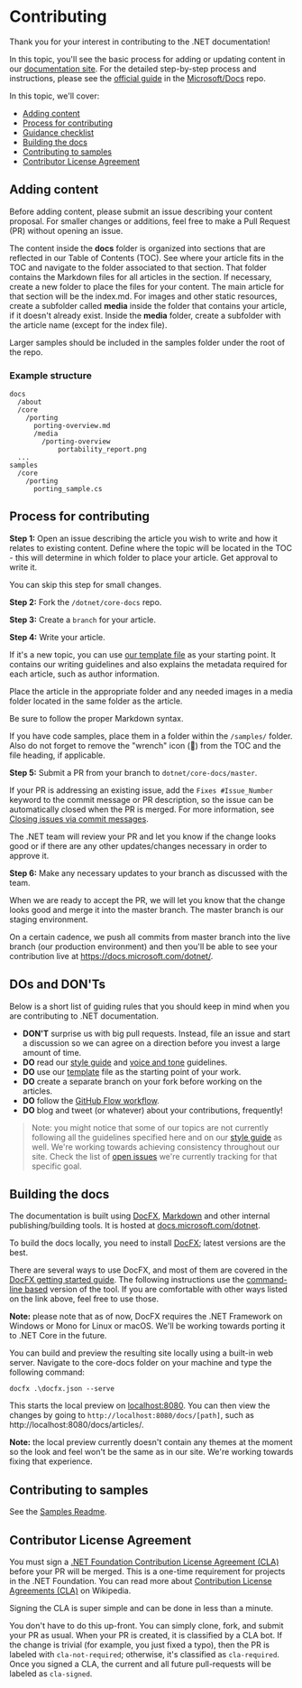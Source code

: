 Contributing
============

Thank you for your interest in contributing to the .NET documentation!

In this topic, you'll see the basic process for adding or updating content in our [documentation site](https://docs.microsoft.com/dotnet). For the detailed step-by-step process and instructions, please see the [official guide](https://github.com/Microsoft/Docs/blob/master/readme.md) in the [Microsoft/Docs](https://github.com/Microsoft/Docs) repo.

In this topic, we'll cover: 

* [Adding content](#adding-content)
* [Process for contributing](#process-for-contributing) 
* [Guidance checklist](#guidance-checklist)
* [Building the docs](#building-the-docs)
* [Contributing to samples](#contributing-to-samples)
* [Contributor License Agreement](#contributor-license-agreement)

## Adding content

Before adding content, please submit an issue describing your content proposal. For smaller changes or additions, feel free to make a Pull Request (PR) without opening an issue.

The content inside the **docs** folder is organized into sections that are reflected in our Table of Contents (TOC). 
See where your article fits in the TOC and navigate to the folder associated to that section.
That folder contains the Markdown files for all articles in the section.
If necessary, create a new folder to place the files for your content. The main article for that section will be the index.md. 
For images and other static resources, create a subfolder called **media** inside the folder that contains your article, if it doesn't already exist. Inside the **media** folder, create a subfolder with the article name (except for the index file).

Larger samples should be included in the samples folder under the root of the repo. 

### Example structure

    docs
      /about
      /core
        /porting
          porting-overview.md
          /media
            /porting-overview        
                portability_report.png
      ...
    samples
      /core
        /porting
          porting_sample.cs

## Process for contributing

**Step 1:** Open an issue describing the article you wish to write and how it
relates to existing content. Define where the topic will be located in the TOC - this will determine in which folder to place your article. Get approval to write it. 

You can skip this step for small changes.

**Step 2:** Fork the `/dotnet/core-docs` repo.

**Step 3:** Create a `branch` for your article.

**Step 4:** Write your article. 

If it's a new topic, you can use [our template file](template.md) as your starting point. It contains our writing guidelines and also explains the metadata required for each article, such as author information.

Place the article in the appropriate folder and any needed images in a media folder located in the same folder as the article.

Be sure to follow the proper Markdown syntax.
 
If you have code samples, place them in a folder within the `/samples/` folder. 
Also do not forget to remove the "wrench" icon (🔧) from the TOC and the file heading, if applicable. 

**Step 5:** Submit a PR from your branch to `dotnet/core-docs/master`.

If your PR is addressing an existing issue, add the `Fixes #Issue_Number` keyword to the commit message or PR description, so the issue can be automatically closed when the PR is merged. For more information, see [Closing issues via commit messages](https://help.github.com/articles/closing-issues-via-commit-messages/).

The .NET team will review your PR and let you know if the change looks good or if there are any other updates/changes necessary in order to approve it.

**Step 6:** Make any necessary updates to your branch as discussed with the team. 

When we are ready to accept the PR, we will let you know that the change looks good and merge it into the master branch. The master branch is our staging environment. 

On a certain cadence, we push all commits from master branch into the live branch (our production environment) and then you'll be able to see your contribution live at https://docs.microsoft.com/dotnet/. 

## DOs and DON'Ts

Below is a short list of guiding rules that you should keep in mind when you are contributing to .NET documentation.

- **DON'T** surprise us with big pull requests. Instead, file an issue and start a discussion so we can agree on a direction before you invest a large amount of time.
- **DO** read our [style guide](template.md) and [voice and tone](voice-tone.md) guidelines.
- **DO** use our [template](template.md) file as the starting point of your work.
- **DO** create a separate branch on your fork before working on the articles.
- **DO** follow the [GitHub Flow workflow](https://guides.github.com/introduction/flow/). 
- **DO** blog and tweet (or whatever) about your contributions, frequently!

> Note: you might notice that some of our topics are not currently following all the guidelines specified here and on our [style guide](template.md) as well. We're working towards achieving consistency throughout our site. Check the list of [open issues](https://github.com/dotnet/core-docs/issues?q=is%3Aissue+is%3Aopen+label%3Aguidelines-adherence) we're currently tracking for that specific goal. 

## Building the docs

The documentation is built using [DocFX](http://dotnet.github.io/docfx/), 
[Markdown](https://daringfireball.net/projects/markdown/syntax) and other internal publishing/building tools. It is hosted at [docs.microsoft.com/dotnet](https://docs.microsoft.com/dotnet). 

To build the docs locally, you need to install [DocFX](https://dotnet.github.io/docfx/); latest versions are the best.

There are several ways to use DocFX, and most of them are covered in the [DocFX getting started guide](https://dotnet.github.io/docfx/tutorial/docfx_getting_started.html). 
The following instructions use the [command-line based](https://dotnet.github.io/docfx/tutorial/docfx_getting_started.html#2-use-docfx-as-a-command-line-tool) version of the tool. 
If you are comfortable with other ways listed on the link above, feel free to use those. 

**Note:** please note that as of now, DocFX requires the .NET Framework on Windows or Mono for Linux or macOS. We'll be working towards porting it to .NET Core in the future. 

You can build and preview the resulting site locally using a built-in web server. Navigate to the core-docs folder on your machine and type the following command:

```
docfx .\docfx.json --serve
```
	
This starts the local preview on [localhost:8080](http://localhost:8080). You can then view the changes by going to `http://localhost:8080/docs/[path]`, such as http://localhost:8080/docs/articles/.

**Note:** the local preview currently doesn't contain any themes at the moment so the look and feel won't be the same as in our site. We're working towards fixing that experience.

## Contributing to samples

See the [Samples Readme](https://github.com/dotnet/core-docs/blob/master/samples/README.md).

## Contributor License Agreement

You must sign a [.NET Foundation Contribution License Agreement (CLA)](http://cla2.dotnetfoundation.org) before your PR will be merged. This is a one-time requirement for projects in the .NET Foundation. You can read more about [Contribution License Agreements (CLA)](http://en.wikipedia.org/wiki/Contributor_License_Agreement) on Wikipedia.

Signing the CLA is super simple and can be done in less than a minute.

You don't have to do this up-front. You can simply clone, fork, and submit your PR as usual. When your PR is created, it is classified by a CLA bot. If the change is trivial (for example, you just fixed a typo), then the PR is labeled with `cla-not-required`; otherwise, it's classified as `cla-required`. Once you signed a CLA, the current and all future pull-requests will be labeled as `cla-signed`.